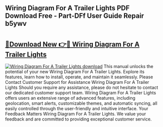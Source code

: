 ## Wiring Diagram For A Trailer Lights PDF Download Free - Part-DFf User Guide Repair b5ywv

# <h2><a href="http://dfrbs8.blite.top/?on=Wiring+Diagram+For+A+Trailer+Lights">🔗Download New 👉🔴 Wiring Diagram For A Trailer Lights</a></h2>

[![Wiring Diagram For A Trailer Lights download](https://i.imgur.com/lujVjoI.png)](http://dfrbs8.blite.top/?on=Wiring+Diagram+For+A+Trailer+Lights)
This manual unlocks the potential of your new Wiring Diagram For A Trailer Lights. Explore its features, learn how to install, operate, and maintain it seamlessly. Please Contact Customer Support for Assistance Wiring Diagram For A Trailer Lights Should you require any assistance, please do not hesitate to contact our dedicated customer support team. Wiring Diagram For A Trailer Lights offers users an extensive range of advanced features, including geolocation, smart alerts, customizable themes, and automatic syncing, all easily controlled through the user-friendly and intuitive interface. Your Feedback Matters Wiring Diagram For A Trailer Lights. We value your feedback and are committed to providing exceptional customer service.
